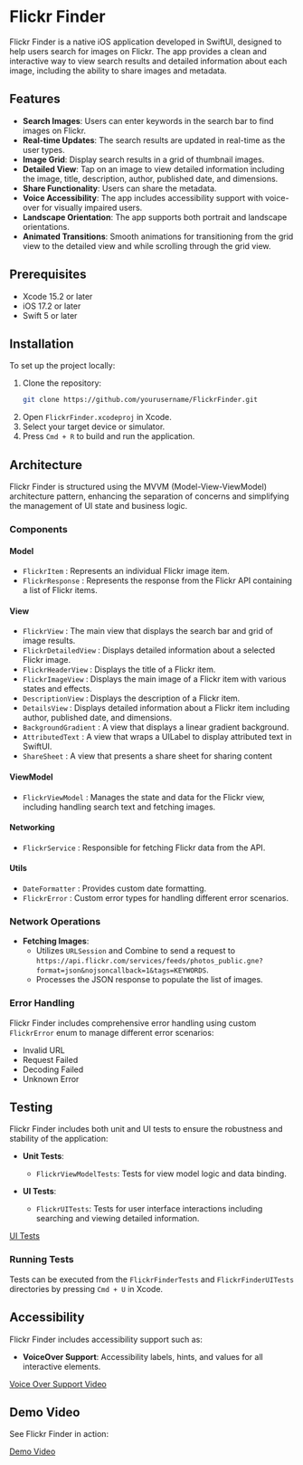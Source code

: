 
# Flickr Finder

Flickr Finder is a native iOS application developed in SwiftUI, designed to help users search for images on Flickr. The app provides a clean and interactive way to view search results and detailed information about each image, including the ability to share images and metadata.

## Features

- **Search Images**: Users can enter keywords in the search bar to find images on Flickr.
- **Real-time Updates**: The search results are updated in real-time as the user types.
- **Image Grid**: Display search results in a grid of thumbnail images.
- **Detailed View**: Tap on an image to view detailed information including the image, title, description, author, published date, and dimensions.
- **Share Functionality**: Users can share the metadata.
- **Voice Accessibility**: The app includes accessibility support with voice-over for visually impaired users.
- **Landscape Orientation**: The app supports both portrait and landscape orientations.
- **Animated Transitions**: Smooth animations for transitioning from the grid view to the detailed view and while scrolling through the grid view.

## Prerequisites

- Xcode 15.2 or later
- iOS 17.2 or later
- Swift 5 or later

## Installation

To set up the project locally:

1. Clone the repository:
   ```sh
   git clone https://github.com/yourusername/FlickrFinder.git
   ```
2. Open `FlickrFinder.xcodeproj` in Xcode.
3. Select your target device or simulator.
4. Press `Cmd + R` to build and run the application.

## Architecture

Flickr Finder is structured using the MVVM (Model-View-ViewModel) architecture pattern, enhancing the separation of concerns and simplifying the management of UI state and business logic.

### Components

#### Model

- `FlickrItem` : Represents an individual Flickr image item.
- `FlickrResponse` : Represents the response from the Flickr API containing a list of Flickr items.

#### View

- `FlickrView` : The main view that displays the search bar and grid of image results.
- `FlickrDetailedView` : Displays detailed information about a selected Flickr image.
- `FlickrHeaderView` :  Displays the title  of a Flickr item.
- `FlickrImageView` : Displays the main image of a Flickr item with various states and effects.
- `DescriptionView` :  Displays the description of a Flickr item. 
- `DetailsView` : Displays detailed information about a Flickr item including author, published date, and dimensions.
- `BackgroundGradient` :  A view that displays a linear gradient background.
- `AttributedText` :  A view that wraps a UILabel to display attributed text in SwiftUI.
- `ShareSheet` :  A view that presents a share sheet for sharing content

#### ViewModel

- `FlickrViewModel` :  Manages the state and data for the Flickr view, including handling search text and fetching images.

#### Networking

- `FlickrService` : Responsible for fetching Flickr data from the API.

#### Utils

- `DateFormatter` : Provides custom date formatting.
- `FlickrError` : Custom error types for handling different error scenarios.

### Network Operations

- **Fetching Images**:
  - Utilizes `URLSession` and Combine to send a request to `https://api.flickr.com/services/feeds/photos_public.gne?format=json&nojsoncallback=1&tags=KEYWORDS`.
  - Processes the JSON response to populate the list of images.

### Error Handling

Flickr Finder includes comprehensive error handling using custom `FlickrError` enum to manage different error scenarios:

- Invalid URL
- Request Failed
- Decoding Failed
- Unknown Error

## Testing

Flickr Finder includes both unit and UI tests to ensure the robustness and stability of the application:

- **Unit Tests**:
  - `FlickrViewModelTests`: Tests for view model logic and data binding.

- **UI Tests**:
  - `FlickrUITests`: Tests for user interface interactions including searching and viewing detailed information.
    
[UI Tests](https://github.com/eamganga/Flickr/assets/171300562/d5502a71-e8cb-422f-85e9-deb1e47cc223)


### Running Tests

Tests can be executed from the `FlickrFinderTests` and `FlickrFinderUITests` directories by pressing `Cmd + U` in Xcode.

## Accessibility

Flickr Finder includes accessibility support such as:

- **VoiceOver Support**: Accessibility labels, hints, and values for all interactive elements.
  
[Voice Over Support Video](https://github.com/eamganga/Flickr/assets/88301130/7ee66b66-acf4-452c-9226-3ced680d41ff)


## Demo Video

See Flickr Finder in action:

[Demo Video](https://github.com/eamganga/Flickr/assets/88301130/bc5ec0de-c6cb-491c-bd6e-7dc2c93835b2)


